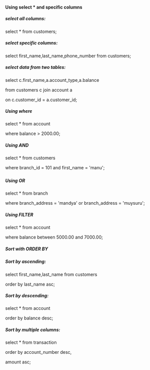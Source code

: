 #### Using select \* and specific columns



##### select all columns:



select \* from customers;



##### select specific columns:



select first\_name,last\_name,phone\_number from customers;



##### select data from two tables:



select c.first\_name,a.account\_type,a.balance 

from customers c join account a

on c.customer\_id = a.customer\_id; 



##### Using where



select \* from account

where balance > 2000.00;



##### Using AND



select \* from customers

where branch\_id = 101 and first\_name = 'manu';

##### 

##### Using OR



select \* from branch 

where branch\_address = 'mandya' or branch\_address = 'muysuru';



##### Using FILTER



select \* from account

where balance between 5000.00 and 7000.00;



##### Sort with ORDER BY



##### Sort by ascending:



select first\_name,last\_name from customers

order by last\_name asc;



##### Sort by descending:



select \* from account

order by balance desc;



##### Sort by multiple columns:



select \* from transaction

order by account\_number desc,

amount asc;













&nbsp;

